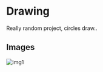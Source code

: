 # Drawing

Really random project, circles draw..

## Images
![img1](https://i.imgur.com/kB8HhV0.png)
